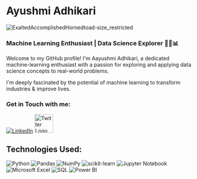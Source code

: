 # Ayushmi Adhikari

![ExaltedAccomplishedHornedtoad-size_restricted](https://github.com/Ayushmi-Adh/Ayushmi-Adh/assets/132826306/912a2b02-cb17-46a4-91c1-47604ca4473a)


### Machine Learning Enthusiast | Data Science Explorer 🐍🤖📊

Welcome to my GitHub profile! I'm Aayushmi Adhikari, a dedicated machine-learning enthusiast with a passion for exploring and applying data science concepts to real-world problems.

I'm deeply fascinated by the potential of machine learning to transform industries & improve lives.

### Get in Touch with me:

[![LinkedIn](https://content.linkedin.com/content/dam/me/business/en-us/amp/brand-site/v2/bg/LI-Bug.svg.original.svg)](https://www.linkedin.com/in/ayushmi-adhikari-6b94b71a4/)   <a href="https://twitter.com/LenthusiastM">
  <img src="https://about.twitter.com/content/dam/about-twitter/x/brand-toolkit/logo-black.png.twimg.1920.png" alt="Twitter Logo" width="50" height="50">
</a>

## Technologies Used:

![Python](https://img.shields.io/badge/-Python-blue?style=for-the-badge&logo=python&logoColor=white) ![Pandas](https://img.shields.io/badge/-Pandas-yellow?style=for-the-badge&logo=pandas&logoColor=black) ![NumPy](https://img.shields.io/badge/-NumPy-orange?style=for-the-badge&logo=numpy&logoColor=white) ![scikit-learn](https://img.shields.io/badge/-scikit_learn-success?style=for-the-badge&logo=scikit-learn&logoColor=white) ![Jupyter Notebook](https://img.shields.io/badge/-Jupyter-orange?style=for-the-badge&logo=jupyter&logoColor=white) ![Microsoft Excel](https://img.shields.io/badge/-Excel-green?style=for-the-badge&logo=microsoft-excel&logoColor=white) ![SQL](https://img.shields.io/badge/-SQL-red?style=for-the-badge&logo=sql&logoColor=white) ![Power BI](https://img.shields.io/badge/-Power_BI-F2C811?style=for-the-badge&logo=power-bi&logoColor=black)





<!---
Ayushmi-Adh/Ayushmi-Adh is a ✨ special ✨ repository because its `README.md` (this file) appears on your GitHub profile.
You can click the Preview link to take a look at your changes.
--->
